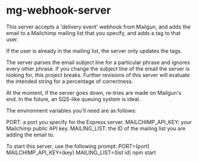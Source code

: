 # mg-webhook-server

This server accepts a 'delivery event' webhook from Mailgun, and adds the email to a Mailchimp mailing list that you specify, and adds a tag to that user.

If the user is already in the mailing list, the server only updates the tags.

The server parses the email subject line for a particular phrase and ignores every other phrase. If you change the subject line of the email the server is looking for, this project breaks. Further revisions of this server will evaluate the intended string for a percentage of correctness.

At the moment, if the server goes down, re-tries are made on Mailgun's end. In the future, an SQS-like queuing system is ideal.

The environment variables you'll need are as follows:

PORT: a port you specify for the Express server.
MAILCHIMP_API_KEY: your Mailchimp public API key.
MAILING_LIST: the ID of the mailing list you are adding the email to.

To start this server, use the following prompt:
PORT=(port) MAILCHIMP_API_KEY=(key) MAILING_LIST=(list id) npm start